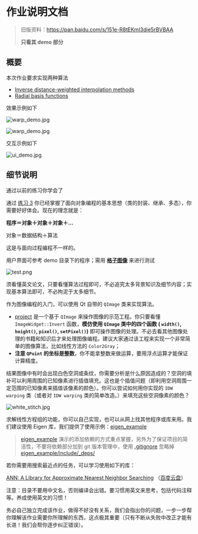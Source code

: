 # 作业说明文档

> 旧版资料：https://pan.baidu.com/s/151e-R8tEKmI3die5rBVBAA
>
> **只看其 demo 部分** 

## 概要

本次作业要求实现两种算法

- [Inverse distance-weighted interpolation methods](0_IDW.md) 
- [Radial basis functions](documents/1_RBF.md) 

效果示例如下

<img src="https://cdn.jsdelivr.net/gh/Ubpa/USTC_CG_image@master/Homeworks/02_ImageWarping/warp_demo.jpg"  alt="warp_demo.jpg" />

![warp_demo.jpg](https://cdn.jsdelivr.net/gh/Ubpa/USTC_CG_image@master/Homeworks/02_ImageWarping/warp_demo.jpg)

交互示例如下

![ui_demo.jpg](https://cdn.jsdelivr.net/gh/Ubpa/USTC_CG_image@master/Homeworks/02_ImageWarping/ui_demo.jpg)

## 细节说明

通过以前的练习你学会了

通过 [练习 3](../../0_CppPratices) 你已经掌握了面向对象编程的基本思想（类的封装、继承、多态），你需要好好体会。现在的理念就是：

**程序＝对象＋对象＋对象＋…** 

对象＝数据结构＋算法

这是与面向过程编程不一样的。

用户界面可参考 demo 目录下的程序；需用 [**格子图像**](../project/data/test.png) 来进行测试

![test.png](https://cdn.jsdelivr.net/gh/Ubpa/USTC_CG_image@master/Homeworks/02_ImageWarping/test.png)

须看懂英文论文，只要看懂算法过程即可，不必追究太多背景知识及细节内容；实现基本算法即可，不必拘泥于太多细节。

作为图像编程的入门，可以使用 Qt 自带的 `QImage` 类来实现算法。

- [project](../project) 是一个基于 `QImage` 来操作图像的示范工程。你只要看懂 `ImageWidget::Invert` 函数，**模仿使用 `QImage` 类中的四个函数 ( `width()`, `height()`, `pixel()`, `setPixel()`)** 即可操作图像的处理。不必去看其他图像处理的书籍和知识后才来处理图像编程。建议大家通过该工程来实现一个非常简单的图像算法，比如线性方法的 `Color2Gray`；
- **注意 `QPoint` 的坐标是整数**，你不能拿整数来做运算，要用浮点运算才能保证计算精度。

结果图像中有时会出现白色空洞或条纹，你需要分析是什么原因造成的？空洞的填补可以利用周围的已知像素进行插值填充。这也是个插值问题（即利用空洞周围一定范围的已知像素来插值该像素的颜色）。你可以尝试如何用你实现的 `IDW warping` 类（或者对 `IDW warping` 类的简单改造。）来填充这些空洞像素的颜色？

![white_stitch.jpg](https://cdn.jsdelivr.net/gh/Ubpa/USTC_CG_image@master/Homeworks/02_ImageWarping/white_stitch.jpg)

求解线性方程组的功能，你可以自己实现，也可以从网上找其他程序或库来用。我们建议使用 Eigen 库，我们提供了使用示例：[eigen_example](eigen_example/) 

> [eigen_example](eigen_example/) 演示的添加依赖的方式重点掌握，另外为了保证项目的简洁性，不要将依赖部分加到 git 版本管理中，使用 [.gitignore](../../../.gitignore) 忽略掉 [eigen_example/include/_deps/](eigen_example/include/_deps/) 

若你需要用搜索最近点的任务，可以学习使用如下的库：

[ANN: A Library for Approximate Nearest Neighbor Searching](http://www.cs.umd.edu/~mount/ANN/) （[百度云盘](http://pan.baidu.com/s/1EMZqm)）

注意：目录不要用中文名，否则编译会出错。要习惯用英文来思考，包括代码注释等。养成使用英文的习惯！

务必自己独立完成该作业，做得不好没有关系，我们会指出你的问题，一步一步帮你理解该作业需要你所理解的东西，这点极其重要（只有不断从失败中改正才能有长进！我们会帮你逐步纠正错误）。

